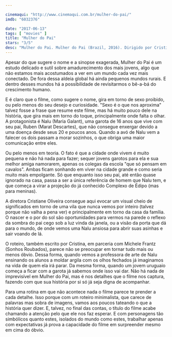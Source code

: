 ```yaml
---

cinemaqui: "http://www.cinemaqui.com.br/mulher-do-pai/"
imdb: "6032376"

date: "2017-06-13"
tags: [ "movies" ]
title: "Mulher do Pai"
stars: "3/5"
desc: "Mulher do Pai. Mulher do Pai (Brazil, 2016). Dirigido por Cristiane Oliveira. Escrito por Cristiane Oliveira, Michele Frantz. Com Maria Galant (Nalu), Marat Descartes (Ruben), Verónica Perrotta (Rosario), Áurea Baptista (Vera), Amélia Bittencourt (Olga), Jorge Esmoris (Antonio), Fabiana Amorim (Elisa), Liane Venturella (Carmen), Diego Trinidad (Juan). Crítica escrita para o site CinemAqui."
---
```

Apesar do que sugere o nome e a sinopse exagerada, Mulher do Pai é um estudo delicado e sutil sobre amadurecimento dos mais jovens, algo que não estamos mais acostumados a ver em um mundo cada vez mais conectado. De fora dessa aldeia global há ainda pequenos mundos rurais. E dentro desses mundos há a possibilidade de revisitarmos o bê-a-bá do crescimento humano.

E é claro que o filme, como sugere o nome, gira em torno de sexo proibido, ou pelo menos do seu desejo e curiosidade. "Sexo é o que nos aproxima" talvez fosse a frase que resume este filme, mas há muito pouco dele na história, que gira mais em torno do toque, principalmente onde falta o olhar. A protagonista é Nalu (Maria Galant), uma garota de 16 anos que vive com seu pai, Ruben (Marat Descartes), que não consegue enxergar devido a uma doença desde seus 20 e poucos anos. Quando a avó de Nalu vem a falecer os dois passam a morar sozinhos, o que obriga uma maior comunicação entre eles.

Ou pelo menos em teoria. O fato é que a cidade onde vivem é muito pequena e não há nada para fazer; sequer jovens garotos para ela e sua melhor amiga namorarem, apenas os colegas da escola "que só pensam em cavalos". Ambas ficam sonhando em viver na cidade grande e como seria muito mais empolgante. Só que enquanto isso seu pai, até então quase ignorado na casa, passa a ser a única referência de homem que Nalu tem, e que começa a virar a projeção do já conhecido Complexo de Édipo (mas para meninas).

A diretora Cristiane Oliveira consegue aqui evocar um visual cheio de significados em torno de uma vila que nunca vemos por inteiro (talvez porque não valha a pena ver) e principalmente em torno da casa da família. O nascer e o por do sol são oportunidades para vermos na parede o reflexo da sombra do pai cego sob a luz vinda da janela, ou a visão da porta que dá para o mundo, de onde vemos uma Nalu ansiosa para abrir suas asinhas e sair voando de lá.

O roteiro, também escrito por Cristina, em parceria com Michele Frantz (Sonhos Roubados), parece não se preocupar em tornar tudo mais ou menos óbvio. Dessa forma, quando vemos a professora de arte de Nalu ensinando os alunos a moldar argila com os olhos fechados já imaginamos na vida de quem ela irá parar. Da mesma forma, quando um jovem uruguaio começa a ficar com a garota já sabemos onde isso vai dar. Não há nada de imprevisível em Mulher do Pai, mas é nos detalhes que o filme nos captura, fazendo com que sua história por si só já seja digna de acompanhar.

Para uma rotina em que não acontece nada o filme parece te prender a cada detalhe. Isso porque com um roteiro minimalista, que carece de palavras mas sobra de imagens, vamos aos poucos tateando o que a história quer dizer. E, talvez, no final das contas, o título do filme acabe chamando a atenção pelo que ele nos faz esperar. E com personagens tão simbólicos quanto estes, isolados do mundo como estes, trabalhar apenas com expectativas já prova a capacidade do filme em surpreender mesmo em cima do óbvio.
